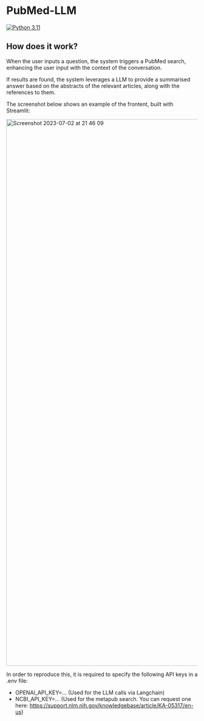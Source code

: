 # PubMed-LLM 

[![Python 3.11](https://github.com/andreaxricci/PubMed-LLM/actions/workflows/main.yml/badge.svg)](https://github.com/andreaxricci/PubMed-LLM/actions/workflows/main.yml)

## How does it work?

When the user inputs a question, the system triggers a PubMed search, enhancing the user input with the context of the conversation.

If results are found, the system leverages a LLM to provide a summarised answer based on the abstracts of the relevant articles, along with the references to them.

The screenshot below shows an example of the frontent, built with Streamlit:

<img width="1440" alt="Screenshot 2023-07-02 at 21 46 09" src="https://github.com/andreaxricci/PubMed-GPT/assets/62494809/ef6910c7-a482-4b78-8c92-e7ea8ff10160">



In order to reproduce this, it is required to specify the following API keys in a .env file:

- OPENAI_API_KEY=... (Used for the LLM calls via Langchain)
- NCBI_API_KEY=... (Used for the metapub search. You can request one here: https://support.nlm.nih.gov/knowledgebase/article/KA-05317/en-us)

